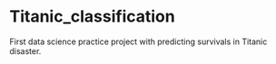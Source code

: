 # Titanic_classification

First data science practice project with predicting survivals in Titanic disaster.
